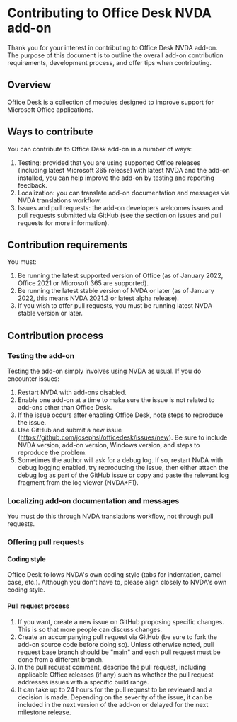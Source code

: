 # Contributing to Office Desk NVDA add-on

Thank you for your interest in contributing to Office Desk NVDA add-on. The purpose of this document is to outline the overall add-on contribution requirements, development process, and offer tips when contributing.

## Overview

Office Desk is a collection of modules designed to improve support for Microsoft Office applications.

## Ways to contribute

You can contribute to Office Desk add-on in a number of ways:

1. Testing: provided that you are using supported Office releases (including latest Microsoft 365 release) with latest NVDA and the add-on installed, you can help improve the add-on by testing and reporting feedback.
2. Localization: you can translate add-on documentation and messages via NVDA translations workflow.
3. Issues and pull requests: the add-on developers welcomes issues and pull requests submitted via GitHub (see the section on issues and pull requests for more information).

## Contribution requirements

You must:

1. Be running the latest supported version of Office (as of January 2022, Office 2021 or Microsoft 365 are supported).
2. Be running the latest stable version of NVDA or later (as of January 2022, this means NVDA 2021.3 or latest alpha release).
3. If you wish to offer pull requests, you must be running latest NVDA stable version or later.

## Contribution process

### Testing the add-on

Testing the add-on simply involves using NVDA as usual. If you do encounter issues:

1. Restart NVDA with add-ons disabled.
2. Enable one add-on at a time to make sure the issue is not related to add-ons other than Office Desk.
3. If the issue occurs after enabling Office Desk, note steps to reproduce the issue.
4. Use GitHub and submit a new issue (https://github.com/josephsl/officedesk/issues/new). Be sure to include NVDA version, add-on version, Windows version, and steps to reproduce the problem.
5. Sometimes the author will ask for a debug log. If so, restart NvDA with debug logging enabled, try reproducing the issue, then either attach the debug log as part of the GitHub issue or copy and paste the relevant log fragment from the log viewer (NVDA+F1).

### Localizing add-on documentation and messages

You must do this through NVDA translations workflow, not through pull requests.

### Offering pull requests

#### Coding style

Office Desk follows NVDA's own coding style (tabs for indentation, camel case, etc.). Although you don't have to, please align closely to NVDA's own coding style.

#### Pull request process

1. If you want, create a new issue on GitHub proposing specific changes. This is so that more people can discuss changes.
2. Create an accompanying pull request via GitHub (be sure to fork the add-on source code before doing so). Unless otherwise noted, pull request base branch should be "main" and each pull request must be done from a different branch.
3. In the pull request comment, describe the pull request, including applicable Office releases (if any) such as whether the pull request addresses issues with a specific build range.
4. It can take up to 24 hours for the pull request to be reviewed and a decision is made. Depending on the severity of the issue, it can be included in the next version of the add-on or delayed for the next milestone release.
